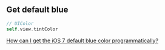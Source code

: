 ## Get default blue

```swift
// UIColor
self.view.tintColor
```

[How can I get the iOS 7 default blue color programmatically?](https://stackoverflow.com/questions/19032940/how-can-i-get-the-ios-7-default-blue-color-programmatically)
